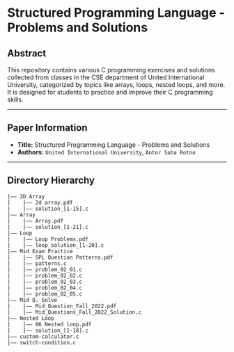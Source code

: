 # Structured Programming Language - Problems and Solutions

## Abstract
This repository contains various C programming exercises and solutions collected from classes in the CSE department of United International University, categorized by topics like arrays, loops, nested loops, and more. It is designed for students to practice and improve their C programming skills.

---

## Paper Information
- **Title:** Structured Programming Language - Problems and Solutions
- **Authors:** `United International University`, `Antor Saha Rotno`

---

## Directory Hierarchy
```
|—— 2D Array
|    |—— 2d array.pdf
|    |—— solution_[1-15].c
|—— Array
|    |—— Array.pdf
|    |—— solution_[1-21].c
|—— Loop
|    |—— Loop Problems.pdf
|    |—— loop_solution_[1-20].c
|—— Mid Exam Practice
|    |—— SPL Question Patterns.pdf
|    |—— patterns.c
|    |—— problem_02_01.c
|    |—— problem_02_02.c
|    |—— problem_02_03.c
|    |—— problem_02_04.c
|    |—— problem_02_05.c
|—— Mid Q. Solve
|    |—— Mid_Question_Fall_2022.pdf
|    |—— Mid_Questions_Fall_2022_Solution.c
|—— Nested Loop
|    |—— 06 Nested loop.pdf
|    |—— solution_[1-18].c
|—— custom-calculator.c
|—— switch-condition.c
```
